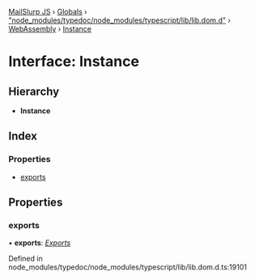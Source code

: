 [MailSlurp JS](../README.md) › [Globals](../globals.md) › ["node_modules/typedoc/node_modules/typescript/lib/lib.dom.d"](../modules/_node_modules_typedoc_node_modules_typescript_lib_lib_dom_d_.md) › [WebAssembly](../modules/_node_modules_typedoc_node_modules_typescript_lib_lib_dom_d_.webassembly.md) › [Instance](_node_modules_typedoc_node_modules_typescript_lib_lib_dom_d_.webassembly.instance.md)

# Interface: Instance

## Hierarchy

* **Instance**

## Index

### Properties

* [exports](_node_modules_typedoc_node_modules_typescript_lib_lib_dom_d_.webassembly.instance.md#exports)

## Properties

###  exports

• **exports**: *[Exports](../modules/_node_modules_typedoc_node_modules_typescript_lib_lib_dom_d_.webassembly.md#exports)*

Defined in node_modules/typedoc/node_modules/typescript/lib/lib.dom.d.ts:19101
